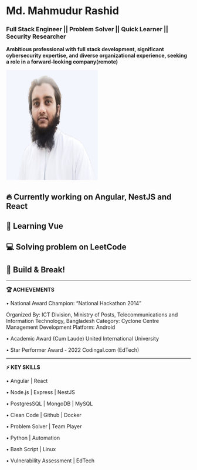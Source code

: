 <!--
**simply-mahmud/simply-mahmud** is a ✨ _special_ ✨ repository because its `README.md` (this file) appears on your GitHub profile.

Here are some ideas to get you started:

- 🔭 I’m currently working on ...
- 🌱 I’m currently learning ...
- 👯 I’m looking to collaborate on ...
- 🤔 I’m looking for help with ...
- 💬 Ask me about ...
- 📫 How to reach me: ...
- 😄 Pronouns: ...
- ⚡ Fun fact: ...
-->
# Md. Mahmudur Rashid
### __Full Stack Engineer || Problem Solver || Quick Learner || Security Researcher__

**Ambitious professional with full stack development, significant cybersecurity expertise, and diverse organizational experience, seeking a role in a forward-looking company(remote)**

<img src="/mahmud-pic.png"  width="250" height="300">

## 🔥 Currently working on Angular, NestJS and React

## 🌱 Learning Vue

## 💻 Solving problem on LeetCode

## 💖 Build & Break!
----------------------------------

**🏆 ACHIEVEMENTS**

•	National Award
Champion: “National Hackathon 2014”

Organized By: 
ICT Division, Ministry of Posts, Telecommunications and Information Technology, Bangladesh
Category: Cyclone Centre Management Development Platform: Android

•	Academic Award (Cum Laude)
United International University

•	Star Performer Award - 2022
Codingal.com (EdTech)

----------------------------------

**⚡ KEY SKILLS**

•	Angular | React

•	Node.js | Express | NestJS

•	PostgresSQL | MongoDB | MySQL

•	Clean Code | Github | Docker

•	Problem Solver | Team Player

•	Python | Automation

•	Bash Script | Linux

•	Vulnerability Assessment | EdTech
